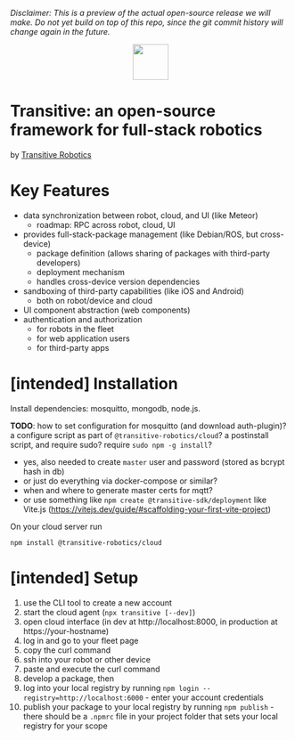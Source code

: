 *Disclaimer: This is a preview of the actual open-source release we will make. Do not yet build on top of this repo, since the git commit history will change again in the future.*


<p align="center">
  <a href="https://transitiverobotics.com">
    <img src="https://transitiverobotics.com/img/logo.svg" style="height: 64px">
  </a>
</p>

# Transitive: an open-source framework for full-stack robotics

by [Transitive Robotics](https://transitiverobotics.com)

# Key Features

- data synchronization between robot, cloud, and UI (like Meteor)
  - roadmap: RPC across robot, cloud, UI
- provides full-stack-package management (like Debian/ROS, but cross-device)
  - package definition (allows sharing of packages with third-party developers)
  - deployment mechanism
  - handles cross-device version dependencies
- sandboxing of third-party capabilities (like iOS and Android)
  - both on robot/device and cloud
- UI component abstraction (web components)
- authentication and authorization
  - for robots in the fleet
  - for web application users
  - for third-party apps


# [intended] Installation

Install dependencies: mosquitto, mongodb, node.js.

**TODO**: how to set configuration for mosquitto (and download auth-plugin)? a configure script as part of `@transitive-robotics/cloud`? a postinstall script, and require sudo? require `sudo npm -g install`?
 - yes, also needed to create `master` user and password (stored as bcrypt hash in db)
 - or just do everything via docker-compose or similar?
 - when and where to generate master certs for mqtt?
 - or use something like `npm create @transitive-sdk/deployment` like Vite.js (https://vitejs.dev/guide/#scaffolding-your-first-vite-project)

On your cloud server run
```
npm install @transitive-robotics/cloud
```


# [intended] Setup

1. use the CLI tool to create a new account
1. start the cloud agent (`npx transitive [--dev]`)
1. open cloud interface (in dev at http://localhost:8000, in production at https://your-hostname)
  1. log in and go to your fleet page
  1. copy the curl command
1. ssh into your robot or other device
1. paste and execute the curl command
1. develop a package, then
  1. log into your local registry by running `npm login --registry=http://localhost:6000`
    - enter your account credentials
  1. publish your package to your local registry by running `npm publish`
    - there should be a `.npmrc` file in your project folder that sets your local registry for your scope
